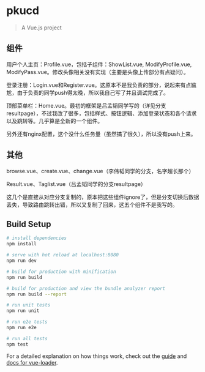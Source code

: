 # pkucd

> A Vue.js project

## 组件
用户个人主页：Profile.vue，包括子组件：ShowList.vue, ModifyProfile.vue, ModifyPass.vue。修改头像相关没有实现（主要是头像上传部分有点疑问）。

登录注册：Login.vue和Register.vue。这原本不是我负责的部分，说起来有点尴尬，由于负责的同学push得太晚，所以我自己写了并且调试完成了。

顶部菜单栏：Home.vue。最初的框架是吕孟韬同学写的（详见分支resultpage），不过我改了很多，包括样式、按钮逻辑、添加登录状态和各个请求以及跳转等。几乎算是全新的一个组件。

另外还有nginx配置，这个没什么任务量（虽然搞了很久），所以没有push上来。

## 其他
browse.vue、create.vue、change.vue（李伟韬同学的分支，名字超长那个）

Result.vue、Taglist.vue（吕孟韬同学的分支resultpage）

这几个是直接从对应分支复制的，原本把这些组件ignore了，但是分支切换后数据丢失，导致路由跳转出错，所以又复制了回来，这五个组件不是我写的。


## Build Setup

``` bash
# install dependencies
npm install

# serve with hot reload at localhost:8080
npm run dev

# build for production with minification
npm run build

# build for production and view the bundle analyzer report
npm run build --report

# run unit tests
npm run unit

# run e2e tests
npm run e2e

# run all tests
npm test
```

For a detailed explanation on how things work, check out the [guide](http://vuejs-templates.github.io/webpack/) and [docs for vue-loader](http://vuejs.github.io/vue-loader).
